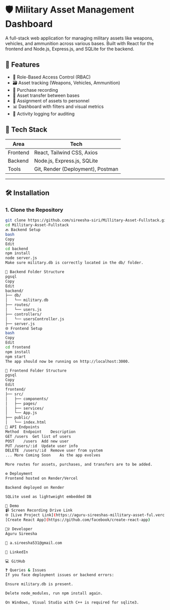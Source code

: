 # 🛡️ Military Asset Management Dashboard

A full-stack web application for managing military assets like weapons, vehicles, and ammunition across various bases. Built with React for the frontend and Node.js, Express.js, and SQLite for the backend.

## 📌 Features

- 🔐 Role-Based Access Control (RBAC)
- 🗃️ Asset tracking (Weapons, Vehicles, Ammunition)
- 🛒 Purchase recording
- 🔄 Asset transfer between bases
- 👥 Assignment of assets to personnel
- 📊 Dashboard with filters and visual metrics
- 🧾 Activity logging for auditing

## 🚀 Tech Stack

| Area        | Tech                                |
|-------------|-------------------------------------|
| Frontend    | React, Tailwind CSS, Axios          |
| Backend     | Node.js, Express.js, SQLite         |
| Tools       | Git, Render (Deployment), Postman   |

---

## 🛠️ Installation

### 1. Clone the Repository

```bash
git clone https://github.com/sireesha-siri/Millitary-Asset-Fullstack.git
cd Millitary-Asset-Fullstack
🔙 Backend Setup
bash
Copy
Edit
cd backend
npm install
node server.js
Make sure military.db is correctly located in the db/ folder.

📁 Backend Folder Structure
pgsql
Copy
Edit
backend/
├── db/
│   └── military.db
├── routes/
│   └── users.js
├── controllers/
│   └── usersController.js
├── server.js
🌐 Frontend Setup
bash
Copy
Edit
cd frontend
npm install
npm start
The app should now be running on http://localhost:3000.

📁 Frontend Folder Structure
pgsql
Copy
Edit
frontend/
├── src/
│   ├── components/
│   ├── pages/
│   ├── services/
│   └── App.js
├── public/
│   └── index.html
🔗 API Endpoints
Method	Endpoint	Description
GET	/users	Get list of users
POST	/users	Add new user
PUT	/users/:id	Update user info
DELETE	/users/:id	Remove user from system
...	More Coming Soon	As the app evolves

More routes for assets, purchases, and transfers are to be added.

⚙️ Deployment
Frontend hosted on Render/Vercel

Backend deployed on Render

SQLite used as lightweight embedded DB

🎥 Demo
📹 Screen Recording Drive Link
🌐 [Live Project Link](https://aguru-sireeshas-millitary-asset-ful.vercel.app/login)
[Create React App](https://github.com/facebook/create-react-app)

🙋‍♀️ Developer
Aguru Sireesha

📧 a.sireesha531@gmail.com

💼 LinkedIn

💻 GitHub

❓ Queries & Issues
If you face deployment issues or backend errors:

Ensure military.db is present.

Delete node_modules, run npm install again.

On Windows, Visual Studio with C++ is required for sqlite3.
